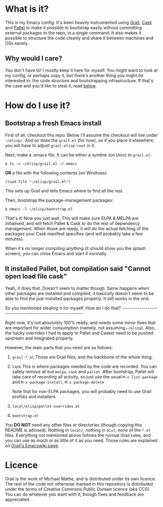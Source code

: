 What is it?
===========

This is my Emacs config. It's been heavily instrumented using
[Grail](https://github.com/codermattie/Grail),
[Cask](https://github.com/rejeep/cask.el) and
[Pallet](https://github.com/rdallasgray/pallet) 
to make it possible to bootstrap easily without committing external
packages to the repo, in a single command. It also makes it possible
to structure the code cleanly and share it between machines and OSs
sanely.

Why would I care?
-----------------

You don't have to! I mostly keep it here for myself. You might want to
look at my config, or perhaps copy it, but there's another thing you
might be interested in: the code structure and bootstrapping
infrastructure. If that's the case and you'd like to steal it, read
[below](#stealing).

How do I use it?
================

Bootstrap a fresh Emacs install
--------------------------------------

First of all, checkout this repo. Below I'll assume the checkout will
live under `~/elisp/`. And so does the `grail.el` (for now), so if you
place it elsewhere, you will have to adjust `grail-elisp-root` in it.

Next, make a .emacs file. It can be either a symlink (on Unix) to `grail.el`:

    $ ln -s ~/elisp/grail.el ~/.emacs

**OR** a file with the following contents (on Windows):

    (load-file "~/elisp/grail.el")

This sets up Grail and tells Emacs where to find all the rest.

Then, bootstrap the package-management packages:

    $ emacs -l ~/elisp/bootstrap.el

That's it! Now you just wait. This will make sure ELPA & MELPA are
initialised, and will fetch Pallet & Cask to do the rest of dependency
management. When those are ready, it will do the actual fetching of the
packages your Cask manifest specifies (and will probably take a few
minutes). 

When it's no longer compiling anything (it should show you
the splash screen), you can close Emacs and start it normally.

It installed Pallet, but compilation said "Cannot open load file cask"
---------------------------------------------------------------------

Yeah, it does that. Doesn't seem to matter though. Same happens when
other packages are installed and compiled; it basically doesn't seem
to be able to find the just-installed packages properly. It still
works in the end.

<a name="stealing"/>
So you mentioned stealing it for myself. How do I do that?
----------------------------------------------------------

Right now, it's not absolutely 100% ready, and needs some minor fixes
that are important for wider consumption (namely, not assuming
`~/elisp`). Also, the hacky overrides I had to apply to Pallet and
Casket need to be pushed upstream and integrated properly.

However, the main parts that you need are as follows:

1. `grail-*.el`
   Those are Grail files, and the backbone of the whole thing.
2. `Cask`
   This is where packages needed by the code are recorded. You can
   safely remove all but `melpa`, `cask` and `pallet`. After
   bootstrap, Pallet will take care of recording all activity, so just
   use the usual `M-x list-package` and `M-x package-install`, `M-x
   package-delete`

   Note that for non-ELPA packages, you will probably need to use
   Grail profiles and installers
3. `local/elisp/pallet-overrides.el`
4. `bootstrap.el`

You **DO NOT** need any other files or directories (though copying this
README is advised). Nothing in `local/`, nothing in `dist`, none of
the `*.el` files. Everything not mentioned above follows the normal
Grail rules, and you can use as much or as little of it as you
need. Those rules are explained on [Grail's Emacswiki
page](http://www.emacswiki.org/emacs/Grail).

Licence
=======

Grail is the work of Michael Mattie, and is distributed under its own
licence. The rest of the code not otherwise marked in this repository
is distributed under the terms of Creative Commons Public Domain
licence (aka CC0). You can do whatever you want with it, though fixes
and feedback are appreciated.